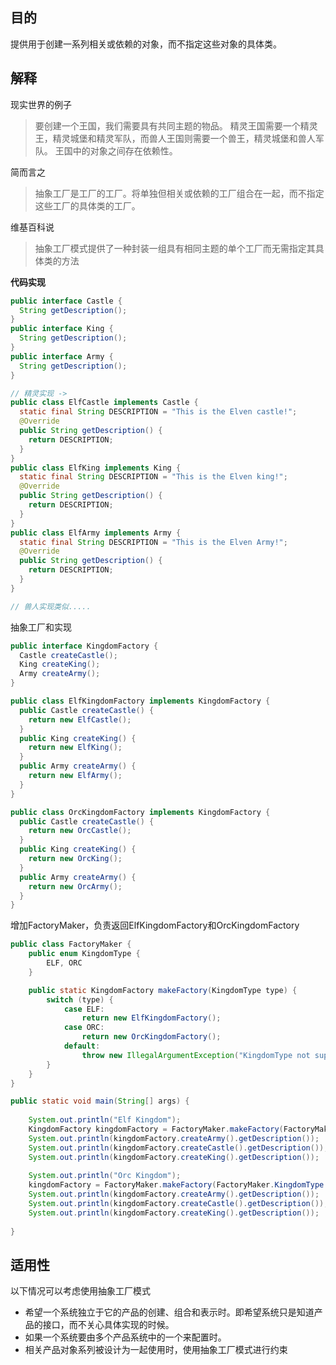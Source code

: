 ## 目的
提供用于创建一系列相关或依赖的对象，而不指定这些对象的具体类。

## 解释
现实世界的例子

> 要创建一个王国，我们需要具有共同主题的物品。 精灵王国需要一个精灵王，精灵城堡和精灵军队，而兽人王国则需要一个兽王，精灵城堡和兽人军队。 王国中的对象之间存在依赖性。

简而言之

> 抽象工厂是工厂的工厂。将单独但相关或依赖的工厂组合在一起，而不指定这些工厂的具体类的工厂。

维基百科说

> 抽象工厂模式提供了一种封装一组具有相同主题的单个工厂而无需指定其具体类的方法

**代码实现**

```java
public interface Castle {
  String getDescription();
}
public interface King {
  String getDescription();
}
public interface Army {
  String getDescription();
}

// 精灵实现 ->
public class ElfCastle implements Castle {
  static final String DESCRIPTION = "This is the Elven castle!";
  @Override
  public String getDescription() {
    return DESCRIPTION;
  }
}
public class ElfKing implements King {
  static final String DESCRIPTION = "This is the Elven king!";
  @Override
  public String getDescription() {
    return DESCRIPTION;
  }
}
public class ElfArmy implements Army {
  static final String DESCRIPTION = "This is the Elven Army!";
  @Override
  public String getDescription() {
    return DESCRIPTION;
  }
}

// 兽人实现类似.....

```

抽象工厂和实现

```java
public interface KingdomFactory {
  Castle createCastle();
  King createKing();
  Army createArmy();
}

public class ElfKingdomFactory implements KingdomFactory {
  public Castle createCastle() {
    return new ElfCastle();
  }
  public King createKing() {
    return new ElfKing();
  }
  public Army createArmy() {
    return new ElfArmy();
  }
}

public class OrcKingdomFactory implements KingdomFactory {
  public Castle createCastle() {
    return new OrcCastle();
  }
  public King createKing() {
    return new OrcKing();
  }
  public Army createArmy() {
    return new OrcArmy();
  }
}
```

增加FactoryMaker，负责返回ElfKingdomFactory和OrcKingdomFactory

```java
public class FactoryMaker {
    public enum KingdomType {
        ELF, ORC
    }

    public static KingdomFactory makeFactory(KingdomType type) {
        switch (type) {
            case ELF:
                return new ElfKingdomFactory();
            case ORC:
                return new OrcKingdomFactory();
            default:
                throw new IllegalArgumentException("KingdomType not supported.");
        }
    }
}

public static void main(String[] args) { 
    
    System.out.println("Elf Kingdom");
    KingdomFactory kingdomFactory = FactoryMaker.makeFactory(FactoryMaker.KingdomType.ELF);
    System.out.println(kingdomFactory.createArmy().getDescription());
    System.out.println(kingdomFactory.createCastle().getDescription());
    System.out.println(kingdomFactory.createKing().getDescription());
  
    System.out.println("Orc Kingdom");
    kingdomFactory = FactoryMaker.makeFactory(FactoryMaker.KingdomType.ORC);
    System.out.println(kingdomFactory.createArmy().getDescription());
    System.out.println(kingdomFactory.createCastle().getDescription());
    System.out.println(kingdomFactory.createKing().getDescription());
 
}
```


## 适用性
以下情况可以考虑使用抽象工厂模式

* 希望一个系统独立于它的产品的创建、组合和表示时。即希望系统只是知道产品的接口，而不关心具体实现的时候。
* 如果一个系统要由多个产品系统中的一个来配置时。
* 相关产品对象系列被设计为一起使用时，使用抽象工厂模式进行约束